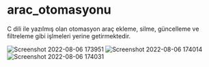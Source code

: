 # arac_otomasyonu


C dili ile yazılmış olan otomasyon araç ekleme, silme, güncelleme ve filtreleme gibi işlmeleri yerine getirmektedir.


![Screenshot 2022-08-06 173951](https://user-images.githubusercontent.com/110428681/183254926-b0fc63e5-437e-4817-a61e-1a7c863ab1a5.png)
![Screenshot 2022-08-06 174014](https://user-images.githubusercontent.com/110428681/183254929-e01ee26b-8de1-4442-8e64-cb941063b96a.png)
![Screenshot 2022-08-06 174031](https://user-images.githubusercontent.com/110428681/183254934-29ba4eb1-c989-4735-9ca4-bb306dd02bce.png)
